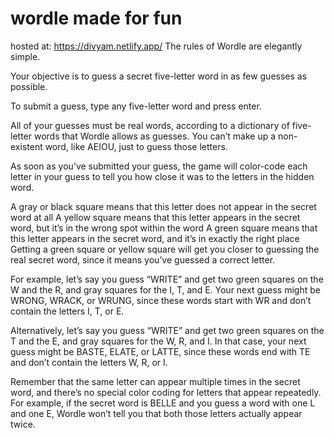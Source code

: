 
# wordle made for fun

hosted at: https://divyam.netlify.app/ 
The rules of Wordle are elegantly simple.

Your objective is to guess a secret five-letter word in as few guesses as possible.

To submit a guess, type any five-letter word and press enter.

All of your guesses must be real words, according to a dictionary of five-letter words that Wordle allows as guesses. You can’t make up a non-existent word, like AEIOU, just to guess those letters.

As soon as you’ve submitted your guess, the game will color-code each letter in your guess to tell you how close it was to the letters in the hidden word.

A gray or black square means that this letter does not appear in the secret word at all
A yellow square means that this letter appears in the secret word, but it’s in the wrong spot within the word
A green square means that this letter appears in the secret word, and it’s in exactly the right place
Getting a green square or yellow square will get you closer to guessing the real secret word, since it means you’ve guessed a correct letter.

For example, let’s say you guess “WRITE” and get two green squares on the W and the R, and gray squares for the I, T, and E. Your next guess might be WRONG, WRACK, or WRUNG, since these words start with WR and don’t contain the letters I, T, or E.

Alternatively, let’s say you guess “WRITE” and get two green squares on the T and the E, and gray squares for the W, R, and I. In that case, your next guess might be BASTE, ELATE, or LATTE, since these words end with TE and don’t contain the letters W, R, or I.

Remember that the same letter can appear multiple times in the secret word, and there’s no special color coding for letters that appear repeatedly. For example, if the secret word is BELLE and you guess a word with one L and one E, Wordle won’t tell you that both those letters actually appear twice.
